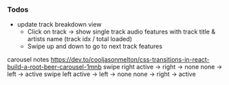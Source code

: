 ### Todos
- update track breakdown view
  - Click on track -> show single track audio features with track title & artists name (track idx / total loaded)
  - Swipe up and down to go to next track features

carousel notes
https://dev.to/cooljasonmelton/css-transitions-in-react-build-a-root-beer-carousel-1mnb
swipe right
active -> right -> none
none -> left -> active
swipe left
active -> left -> none
none -> right -> active
